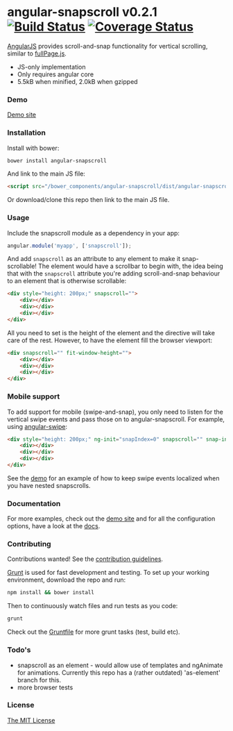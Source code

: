 # angular-snapscroll v0.2.1 [![Build Status](https://travis-ci.org/joelmukuthu/angular-snapscroll.svg?branch=master)](https://travis-ci.org/joelmukuthu/angular-snapscroll) [![Coverage Status](https://coveralls.io/repos/joelmukuthu/angular-snapscroll/badge.svg)](https://coveralls.io/r/joelmukuthu/angular-snapscroll)
[AngularJS](http://angularjs.org) provides scroll-and-snap functionality for vertical scrolling, similar to [fullPage.js](http://alvarotrigo.com/fullPage/).

- JS-only implementation
- Only requires angular core
- 5.5kB when minified, 2.0kB when gzipped

### Demo
[Demo site](http://joelmukuthu.github.io/angular-snapscroll/)

### Installation
Install with bower:
```sh
bower install angular-snapscroll
```
And link to the main JS file:
```html
<script src="/bower_components/angular-snapscroll/dist/angular-snapscroll.js"></script>
```
Or download/clone this repo then link to the main JS file.

### Usage
Include the snapscroll module as a dependency in your app:
```javascript
angular.module('myapp', ['snapscroll']);
```
And add `snapscroll` as an attribute to any element to make it snap-scrollable! The element would have a scrollbar to begin with, the idea being that with the `snapscroll` attribute you're adding scroll-and-snap behaviour to an element that is otherwise scrollable:
```html
<div style="height: 200px;" snapscroll="">
    <div></div>
    <div></div>
    <div></div>
</div>
```
All you need to set is the height of the element and the directive will take care of the rest. However, to have the element fill the browser viewport:
```html
<div snapscroll="" fit-window-height="">
    <div></div>
    <div></div>
    <div></div>
</div>
```

### Mobile support
To add support for mobile (swipe-and-snap), you only need to listen for the vertical swipe events and pass those on to angular-snapscroll. For example, using [angular-swipe](https://github.com/marmorkuchen-net/angular-swipe):
```html
<div style="height: 200px;" ng-init="snapIndex=0" snapscroll="" snap-index="snapIndex" ng-swipe-up="snapIndex=snapIndex+1" ng-swipe-down="snapIndex=snapIndex-1">
    <div></div>
    <div></div>
    <div></div>
</div>
```
See the [demo](http://joelmukuthu.github.io/angular-snapscroll/#1) for an example of how to keep swipe events localized when you have nested snapscrolls.

### Documentation
For more examples, check out the [demo site](http://joelmukuthu.github.io/angular-snapscroll/) and for all the configuration options, have a look at the [docs](DOCS.md).

### Contributing
Contributions wanted! See the [contribution guidelines](CONTRIBUTING.md).

[Grunt](http://gruntjs.com) is used for fast development and testing. To set up your working environment, download the repo and run:
```sh
npm install && bower install
```
Then to continuously watch files and run tests as you code:
```sh
grunt
```
Check out the [Gruntfile](Gruntfile.js) for more grunt tasks (test, build etc).

### Todo's
- snapscroll as an element - would allow use of templates and ngAnimate for animations. Currently this repo has a (rather outdated) 'as-element' branch for this.
- more browser tests

### License
[The MIT License](LICENSE.md)
